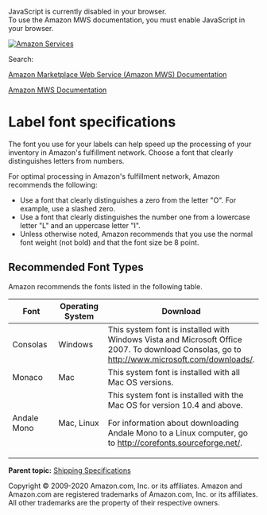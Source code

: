 <div id="MWSDX_noscript">

JavaScript is currently disabled in your browser.  
To use the Amazon MWS documentation, you must enable JavaScript in your
browser.

</div>

<div id="MWSDX_divtop">

[![Amazon
Services](https://images-na.ssl-images-amazon.com/images/G/08/mwsportal/fr_FR/amazonservices.gif "Amazon Services")](http://services.amazon.fr)

<div id="MWSDX_search">

<span id="MWSDX_searchlbl">Search:</span>

</div>

  
<span id="MWSDX_titlebar">[Amazon Marketplace Web Service (Amazon MWS)
Documentation](https://developer.amazonservices.fr/gp/mws/docs.html)</span>

</div>

<div id="MWSDX_divbottom">

<div id="MWSDX_divleft">

<div id="MWSDX_toc">

</div>

</div>

<div id="MWSDX_divright">

<div id="MWSDX_content">

<span id="MWSDX_breadcrumbs">[Amazon MWS
Documentation](https://developer.amazonservices.fr/gp/mws/docs.html)</span>

# Label font specifications

<div class="body conbody">

The font you use for your labels can help speed up the processing of
your inventory in <span class="ph">Amazon's fulfillment network</span>.
Choose a font that clearly distinguishes letters from numbers.

For optimal processing in <span class="ph">Amazon's fulfillment
network</span>, Amazon recommends the following:

-   Use a font that clearly distinguishes a zero from the letter "O".
    For example, use a slashed zero.
-   Use a font that clearly distinguishes the number one from a
    lowercase letter "L" and an uppercase letter "I".
-   Unless otherwise noted, Amazon recommends that you use the normal
    font weight (not bold) and that the font size be 8 point.

<div class="section">

## Recommended Font Types

Amazon recommends the fonts listed in the following table.

<div class="tablenoborder">

<table id="FBAGuide_LabelFontSpec__ResponseElementsTable" class="table" data-cellpadding="4" data-cellspacing="0" data-summary="" data-frame="border" data-border="1" data-rules="all">
<colgroup>
<col style="width: 33%" />
<col style="width: 33%" />
<col style="width: 33%" />
</colgroup>
<thead class="thead" data-align="left">
<tr class="header row">
<th id="d26460e91" class="entry" data-valign="top" width="21.14164904862579%">Font</th>
<th id="d26460e94" class="entry" data-valign="top" width="30.866807610993654%">Operating System</th>
<th id="d26460e97" class="entry" data-valign="top" width="47.991543340380545%">Download</th>
</tr>
</thead>
<tbody class="tbody">
<tr class="odd row">
<td class="entry" data-valign="top" width="21.14164904862579%" headers="d26460e91 ">Consolas</td>
<td class="entry" data-valign="top" width="30.866807610993654%" headers="d26460e94 ">Windows</td>
<td class="entry" data-valign="top" width="47.991543340380545%" headers="d26460e97 ">This system font is installed with Windows Vista and Microsoft Office 2007. To download Consolas, go to <a href="http://www.microsoft.com/downloads/" class="xref">http://www.microsoft.com/downloads/</a>.</td>
</tr>
<tr class="even row">
<td class="entry" data-valign="top" width="21.14164904862579%" headers="d26460e91 ">Monaco</td>
<td class="entry" data-valign="top" width="30.866807610993654%" headers="d26460e94 ">Mac</td>
<td class="entry" data-valign="top" width="47.991543340380545%" headers="d26460e97 ">This system font is installed with all Mac OS versions.</td>
</tr>
<tr class="odd row">
<td class="entry" data-valign="top" width="21.14164904862579%" headers="d26460e91 ">Andale Mono</td>
<td class="entry" data-valign="top" width="30.866807610993654%" headers="d26460e94 ">Mac, Linux</td>
<td class="entry" data-valign="top" width="47.991543340380545%" headers="d26460e97 ">This system font is installed with the Mac OS for version 10.4 and above.
<p>For information about downloading Andale Mono to a Linux computer, go to <a href="http://corefonts.sourceforge.net/" class="xref">http://corefonts.sourceforge.net/</a>.</p></td>
</tr>
</tbody>
</table>

</div>

</div>

</div>

<div class="related-links">

<div class="familylinks">

<div class="parentlink">

**Parent topic:**
<a href="../fba_guide/FBAGuide_ShippingSpecs.md" class="link">Shipping Specifications</a>

</div>

</div>

</div>

<div id="MWSDX_footer">

Copyright © 2009-2020 Amazon.com, Inc. or its affiliates. Amazon and
Amazon.com are registered trademarks of Amazon.com, Inc. or its
affiliates. All other trademarks are the property of their respective
owners.

</div>

</div>

</div>

<div style="clear: both;">

</div>

</div>
